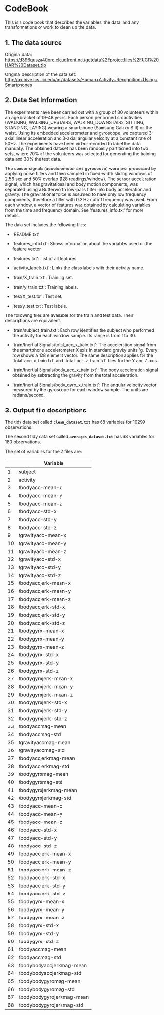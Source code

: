 # CodeBook

This is a code book that describes the variables, the data, and any transformations or work to clean up the data.

## 1. The data source

Original data: https://d396qusza40orc.cloudfront.net/getdata%2Fprojectfiles%2FUCI%20HAR%20Dataset.zip

Original description of the data set: http://archive.ics.uci.edu/ml/datasets/Human+Activity+Recognition+Using+Smartphones

## 2. Data Set Information

The experiments have been carried out with a group of 30 volunteers within an age bracket of 19-48 years. Each person performed six activities (WALKING, WALKING_UPSTAIRS, WALKING_DOWNSTAIRS, SITTING, STANDING, LAYING) wearing a smartphone (Samsung Galaxy S II) on the waist. Using its embedded accelerometer and gyroscope, we captured 3-axial linear acceleration and 3-axial angular velocity at a constant rate of 50Hz. The experiments have been video-recorded to label the data manually. The obtained dataset has been randomly partitioned into two sets, where 70% of the volunteers was selected for generating the training data and 30% the test data. 

The sensor signals (accelerometer and gyroscope) were pre-processed by applying noise filters and then sampled in fixed-width sliding windows of 2.56 sec and 50% overlap (128 readings/window). The sensor acceleration signal, which has gravitational and body motion components, was separated using a Butterworth low-pass filter into body acceleration and gravity. The gravitational force is assumed to have only low frequency components, therefore a filter with 0.3 Hz cutoff frequency was used. From each window, a vector of features was obtained by calculating variables from the time and frequency domain. See 'features_info.txt' for more details. 

The data set includes the following files:

- 'README.txt'

- 'features_info.txt': Shows information about the variables used on the feature vector.

- 'features.txt': List of all features.

- 'activity_labels.txt': Links the class labels with their activity name.

- 'train/X_train.txt': Training set.

- 'train/y_train.txt': Training labels.

- 'test/X_test.txt': Test set.

- 'test/y_test.txt': Test labels.

The following files are available for the train and test data. Their descriptions are equivalent. 

- 'train/subject_train.txt': Each row identifies the subject who performed the activity for each window sample. Its range is from 1 to 30. 

- 'train/Inertial Signals/total_acc_x_train.txt': The acceleration signal from the smartphone accelerometer X axis in standard gravity units 'g'. Every row shows a 128 element vector. The same description applies for the 'total_acc_x_train.txt' and 'total_acc_z_train.txt' files for the Y and Z axis. 

- 'train/Inertial Signals/body_acc_x_train.txt': The body acceleration signal obtained by subtracting the gravity from the total acceleration. 

- 'train/Inertial Signals/body_gyro_x_train.txt': The angular velocity vector measured by the gyroscope for each window sample. The units are radians/second.

## 3. Output file descriptions

The tidy data set called **`clean_dataset.txt`** has 68 variables for 10299 observations.

The second tidy data set called **`averages_dataset.txt`** has 68 variables for 180 observations.

The set of variables for the 2 files are:

| |Variable         
--|--
 1|subject	              
 2|activity	            
 3|tbodyacc-mean-x	      
 4|tbodyacc-mean-y	      
 5|tbodyacc-mean-z  
 6|tbodyacc-std-x	        
 7|tbodyacc-std-y	     
 8|tbodyacc-std-z	      
 9|tgravityacc-mean-x	  
10|tgravityacc-mean-y	  
11|tgravityacc-mean-z	  
12|tgravityacc-std-x	   
13|tgravityacc-std-y	    
14|tgravityacc-std-z	    
15|tbodyaccjerk-mean-x	  
16|tbodyaccjerk-mean-y	  
17|tbodyaccjerk-mean-z	  
18|tbodyaccjerk-std-x	  
19|tbodyaccjerk-std-y	  
20|tbodyaccjerk-std-z	  
21|tbodygyro-mean-x	    
22|tbodygyro-mean-y	    
23|tbodygyro-mean-z	    
24|tbodygyro-std-x	      
25|tbodygyro-std-y	      
26|tbodygyro-std-z	      
27|tbodygyrojerk-mean-x	    
28|tbodygyrojerk-mean-y	      
29|tbodygyrojerk-mean-z	    
30|tbodygyrojerk-std-x	     
31|tbodygyrojerk-std-y	    
32|tbodygyrojerk-std-z	      
33|tbodyaccmag-mean	      
34|tbodyaccmag-std	       
35|tgravityaccmag-mean       
36|tgravityaccmag-std        
37|tbodyaccjerkmag-mean       
38|tbodyaccjerkmag-std       
39|tbodygyromag-mean          
40|tbodygyromag-std          
41|tbodygyrojerkmag-mean    
42|tbodygyrojerkmag-std    
43|fbodyacc-mean-x            
44|fbodyacc-mean-y            
45|fbodyacc-mean-z           
46|fbodyacc-std-x               
47|fbodyacc-std-y              
48|fbodyacc-std-z              
49|fbodyaccjerk-mean-x          
50|fbodyaccjerk-mean-y         
51|fbodyaccjerk-mean-z        
52|fbodyaccjerk-std-x          
53|fbodyaccjerk-std-y         
54|fbodyaccjerk-std-z        
55|fbodygyro-mean-x         
56|fbodygyro-mean-y          
57|fbodygyro-mean-z         
58|fbodygyro-std-x         
59|fbodygyro-std-y          
60|fbodygyro-std-z        
61|fbodyaccmag-mean          
62|fbodyaccmag-std        
63|fbodybodyaccjerkmag-mean       
64|fbodybodyaccjerkmag-std       
65|fbodybodygyromag-mean        
66|fbodybodygyromag-std          
67|fbodybodygyrojerkmag-mean      
68|fbodybodygyrojerkmag-std        
